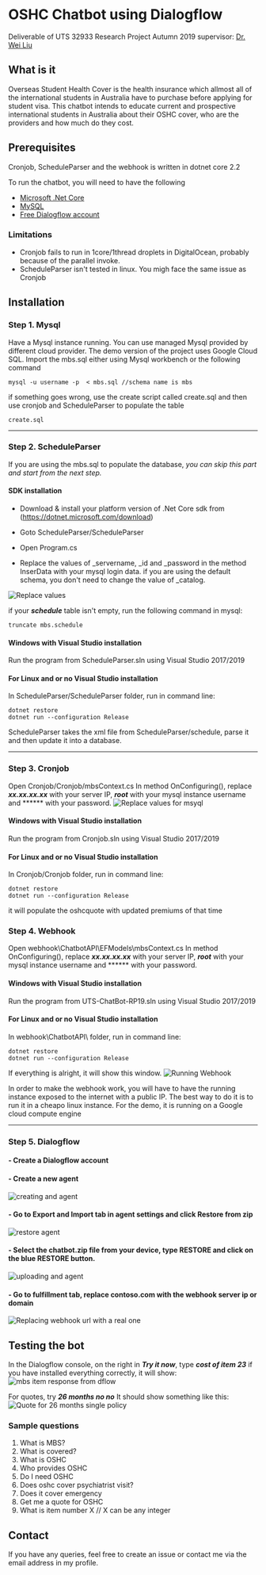﻿
# OSHC Chatbot using Dialogflow

Deliverable of UTS 32933 Research Project Autumn 2019
supervisor: [Dr. Wei Liu](https://www.uts.edu.au/staff/wei.liu)

## What is it

Overseas Student Health Cover is the health insurance which allmost all of the international students in Australia have to purchase before applying for student visa. 
This chatbot intends to educate current and prospective international students in Australia about their OSHC cover, who are the providers and how much do they cost.

## Prerequisites

Cronjob, ScheduleParser and the webhook is written in dotnet core 2.2

To run the chatbot, you will need to have the following

 - [Microsoft .Net Core](https://dotnet.microsoft.com/download)
 - [MySQL](https://dev.mysql.com/downloads/mysql/)
 - [Free Dialogflow account](https://console.dialogflow.com)
### Limitations
- Cronjob fails to run in 1core/1thread droplets in DigitalOcean, probably because of the parallel invoke.
- ScheduleParser isn't tested in linux. You migh face the same issue as Cronjob

## Installation

###  Step 1. Mysql


Have a Mysql instance running. You can use managed Mysql provided by different cloud provider. The demo version of the project uses Google Cloud SQL.
Import the mbs.sql either using Mysql workbench or the following command
```
mysql -u username -p  < mbs.sql //schema name is mbs
```
if something goes wrong, use the create script called create.sql and then use cronjob and ScheduleParser to populate the table
```
create.sql
```
___

### Step 2. ScheduleParser

If you are using the mbs.sql to populate the database, *you can skip this part and start from the next step.*
#### SDK installation
- Download & install your platform version of .Net Core sdk from (https://dotnet.microsoft.com/download)

- Goto ScheduleParser/ScheduleParser
- Open Program.cs
- Replace the values of _servername, _id and _password in the method InserData with your mysql login data.
if you are using the default schema, you don't need to change the value of _catalog.

![Replace values](https://i.imgur.com/q2ohZAb.png)

if your ***schedule*** table isn't empty, run the following command in mysql:
```
truncate mbs.schedule
```
#### Windows with Visual Studio installation
Run the program from ScheduleParser.sln using Visual Studio 2017/2019

#### For Linux and or no Visual Studio installation
In ScheduleParser/ScheduleParser folder,
run in command line:
```
dotnet restore
dotnet run --configuration Release
```
ScheduleParser takes the xml file from ScheduleParser/schedule, parse it and then update it into a database.

-----
### Step 3. Cronjob

Open Cronjob/Cronjob/mbsContext.cs
In method OnConfiguring(),
replace ***xx.xx.xx.xx*** with your server IP, ***root*** with your mysql instance username and ****** with your password.
![Replace values for msyql](https://i.imgur.com/PjOxLg7.png)

#### Windows with Visual Studio installation
Run the program from Cronjob.sln using Visual Studio 2017/2019

#### For Linux and or no Visual Studio installation
In Cronjob/Cronjob folder,
run in command line:
```
dotnet restore
dotnet run --configuration Release
```
it will populate the oshcquote with updated premiums of that time

### Step 4. Webhook
Open webhook\ChatbotAPI\EFModels\mbsContext.cs
In method OnConfiguring(),
replace ***xx.xx.xx.xx*** with your server IP, ***root*** with your mysql instance username and ****** with your password.
#### Windows with Visual Studio installation
Run the program from UTS-ChatBot-RP19.sln using Visual Studio 2017/2019

#### For Linux and or no Visual Studio installation
In webhook\ChatbotAPI\ folder,
run in command line:
```
dotnet restore
dotnet run --configuration Release
```
If everything is alright, it will show this window.
![Running Webhook](https://i.imgur.com/4cNonOI.jpg)

In order to make the webhook work, you will have to have the running instance exposed to the internet with a public IP. The best way to do it is to run it in a cheapo linux instance. For the demo, it is running on a Google cloud compute engine
___
### Step 5. Dialogflow

#### - Create a Dialogflow account
#### - Create a new agent
![creating and agent](https://i.imgur.com/6TtruC2.png)



#### - Go to Export and Import tab in agent settings and click Restore from zip


![restore agent](https://i.imgur.com/Esq0Ouc.png)

#### - Select the chatbot.zip file from your device, type RESTORE and click on the blue RESTORE button.
![uploading and agent](https://i.imgur.com/JR75xVP.png)

#### - Go to fulfillment tab, replace contoso.com with the webhook server ip or domain
![Replacing webhook url with a real one](https://i.imgur.com/GFOlO9c.png)

## Testing the bot

In the Dialogflow console, on the right in ***Try it now***, type
***cost of item 23***
if you have installed everything correctly, it will show:
![mbs item response from dflow](https://i.imgur.com/bVsHWR4.png)

For quotes, try
***26 months no no***
It should show something like this:
![Quote for 26 months single policy](https://i.imgur.com/9xiHap3.png)

### Sample questions

 1. What is MBS?
 2. What is covered?
 3. What is OSHC
 4. Who provides OSHC
 5. Do I need OSHC
 6. Does oshc cover psychiatrist visit?
 7. Does it cover emergency
 8. Get me a quote for OSHC
 9. What is item number X // X can be any integer

## Contact 

If you have any queries, feel free to create an issue or contact me via the email address in my profile.

